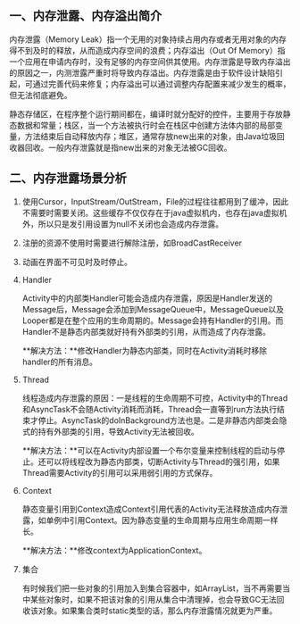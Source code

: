 ## 一、内存泄露、内存溢出简介

内存泄露（Memory Leak）指一个无用的对象持续占用内存或者无用对象的内存得不到及时的释放，从而造成内存空间的浪费；内存溢出（Out Of Memory）指一个应用在申请内存时，没有足够的内存空间供其使用。内存泄露是导致内存溢出的原因之一，内测泄露严重时将导致内存溢出。内存泄露是由于软件设计缺陷引起，可通过完善代码来修复；内存溢出可以通过调整内存配置来减少发生的概率，但无法彻底避免。

静态存储区，在程序整个运行期间都在，编译时就分配好的控件，主要用于存放静态数据和常量；栈区，当一个方法被执行时会在栈区中创建方法体内部的局部变量，方法结束后自动释放内存；堆区，通常存放new出来的对象，由Java垃圾回收器回收。一般内存泄露就是指new出来的对象无法被GC回收。

## 二、内存泄露场景分析

1. 使用Cursor，InputStream/OutStream，File的过程往往都用到了缓冲，因此不需要时需要关闭。这些缓存不仅仅存在于java虚拟机内，也存在java虚拟机外，所以只是发引用设置为null不关闭也会造成内存泄露。

2. 注册的资源不使用时需要进行解除注册，如BroadCastReceiver

3. 动画在界面不可见时及时停止。

4. Handler

   Activity中的内部类Handler可能会造成内存泄露，原因是Handler发送的Message后，Message会添加到MessageQueue中，MessageQueue以及Looper都是在整个应用的生命周期的。Message会持有Handler的引用。而Handler不是静态内部类就好持有外部类的引用，从而造成了内存泄露。

   **解决方法：**修改Handler为静态内部类，同时在Activity消耗时移除handler的所有消息。

5. Thread

   线程造成内存泄露的原因：一是线程的生命周期不可控，Activity中的Thread和AsyncTask不会随Activity消耗而消耗，Thread会一直等到run方法执行结束才停止。AsyncTask的doInBackground方法也是。二是非静态内部类会隐式的持有外部类的引用，导致Activity无法被回收。

   **解决方法：**可以在Activity内部设置一个布尔变量来控制线程的启动与停止。还可以将线程改为静态内部类，切断Activity与Thread的强引用，如果Thread需要Activity的引用可以采用弱引用的方式保存。

6. Context

   静态变量引用到Context造成Context引用代表的Activity无法释放造成内存泄露，如单例中引用Context。因为静态变量的生命周期与应用生命周期一样长。

   **解决方法：**修改context为ApplicationContext。

7. 集合

   有时候我们把一些对象的引用加入到集合容器中，如ArrayList，当不再需要当中某些对象时，如果不把该对象的引用从集合中清理掉，也会导致GC无法回收该对象。如果集合类时static类型的话，那么内存泄露情况就更为严重。